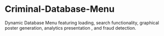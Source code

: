 # Criminal-Database-Menu
 Dynamic Database Menu featuring loading, search functionality, graphical poster generation, analytics presentation , and fraud detection.
